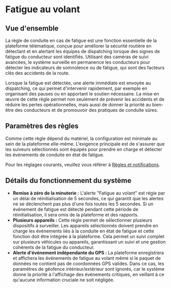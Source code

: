 # Fatigue au volant

## Vue d'ensemble

La règle de conduite en cas de fatigue est une fonction essentielle de la plateforme télématique, conçue pour améliorer la sécurité routière en détectant et en alertant les équipes de dispatching lorsque des signes de fatigue du conducteur sont identifiés. Utilisant des caméras de suivi avancées, le système surveille en permanence les conducteurs pour détecter les indicateurs de somnolence ou de fatigue, qui sont des facteurs clés des accidents de la route.

Lorsque la fatigue est détectée, une alerte immédiate est envoyée au dispatching, ce qui permet d'intervenir rapidement, par exemple en organisant des pauses ou en apportant le soutien nécessaire. La mise en œuvre de cette règle permet non seulement de prévenir les accidents et de réduire les pertes opérationnelles, mais aussi de donner la priorité au bien-être des conducteurs et de promouvoir des pratiques de conduite sûres.

## Paramètres des règles

Comme cette règle dépend du matériel, la configuration est minimale au sein de la plateforme elle-même. L'exigence principale est de s'assurer que les suiveurs sélectionnés sont équipés pour prendre en charge et détecter les événements de conduite en état de fatigue.

Pour les réglages courants, veuillez vous référer à [Règles et notifications](../).

## Détails du fonctionnement du système

* **Remise à zéro de la minuterie :** L'alerte "Fatigue au volant" est régie par un délai de réinitialisation de 5 secondes, ce qui garantit que les alertes ne se déclenchent pas plus d'une fois toutes les 5 secondes. Si un événement de fatigue est détecté pendant cette période de réinitialisation, il sera omis de la plateforme et des rapports.
* **Plusieurs appareils :** Cette règle permet de sélectionner plusieurs dispositifs à surveiller. Les appareils sélectionnés doivent prendre en charge les événements liés à la conduite en état de fatigue et cette fonction doit être intégrée à la plateforme. Cela permet un suivi complet sur plusieurs véhicules ou appareils, garantissant un suivi et une gestion cohérents de la fatigue du conducteur.
* **Alerte d'événement indépendante du GPS :** La plateforme enregistrera et affichera les événements de fatigue au volant même si le paquet de données ne contient pas de coordonnées GPS valides. Dans ce cas, les paramètres de géofence intérieur/extérieur sont ignorés, car le système donne la priorité à l'affichage des événements critiques, en veillant à ce qu'aucune information cruciale ne soit négligée.
